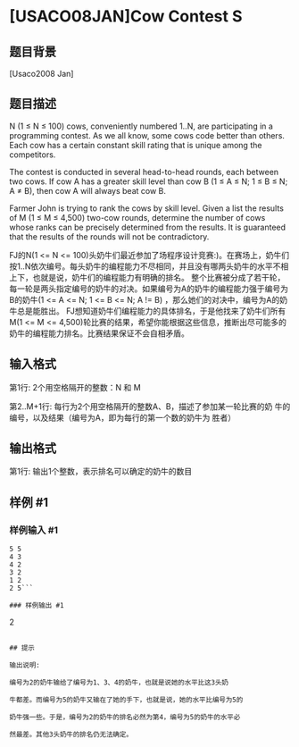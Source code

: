 # [USACO08JAN]Cow Contest S

## 题目背景

[Usaco2008 Jan]


## 题目描述

N (1 ≤ N ≤ 100) cows, conveniently numbered 1..N, are participating in a programming contest. As we all know, some cows code better than others. Each cow has a certain constant skill rating that is unique among the competitors.

The contest is conducted in several head-to-head rounds, each between two cows. If cow A has a greater skill level than cow B (1 ≤ A ≤ N; 1 ≤ B ≤ N; A ≠ B), then cow A will always beat cow B.

Farmer John is trying to rank the cows by skill level. Given a list the results of M (1 ≤ M ≤ 4,500) two-cow rounds, determine the number of cows whose ranks can be precisely determined from the results. It is guaranteed that the results of the rounds will not be contradictory.

FJ的N(1 <= N <= 100)头奶牛们最近参加了场程序设计竞赛:)。在赛场上，奶牛们按1..N依次编号。每头奶牛的编程能力不尽相同，并且没有哪两头奶牛的水平不相上下，也就是说，奶牛们的编程能力有明确的排名。 整个比赛被分成了若干轮，每一轮是两头指定编号的奶牛的对决。如果编号为A的奶牛的编程能力强于编号为B的奶牛(1 <= A <= N; 1 <= B <= N; A != B) ，那么她们的对决中，编号为A的奶牛总是能胜出。 FJ想知道奶牛们编程能力的具体排名，于是他找来了奶牛们所有 M(1 <= M <= 4,500)轮比赛的结果，希望你能根据这些信息，推断出尽可能多的奶牛的编程能力排名。比赛结果保证不会自相矛盾。


## 输入格式

第1行: 2个用空格隔开的整数：N 和 M

第2..M+1行: 每行为2个用空格隔开的整数A、B，描述了参加某一轮比赛的奶 牛的编号，以及结果（编号为A，即为每行的第一个数的奶牛为 胜者）


## 输出格式

第1行: 输出1个整数，表示排名可以确定的奶牛的数目


## 样例 #1

### 样例输入 #1
```
5 5
4 3
4 2
3 2
1 2
2 5```

### 样例输出 #1

```
2
```

## 提示

输出说明:

编号为2的奶牛输给了编号为1、3、4的奶牛，也就是说她的水平比这3头奶

牛都差。而编号为5的奶牛又输在了她的手下，也就是说，她的水平比编号为5的

奶牛强一些。于是，编号为2的奶牛的排名必然为第4，编号为5的奶牛的水平必

然最差。其他3头奶牛的排名仍无法确定。

